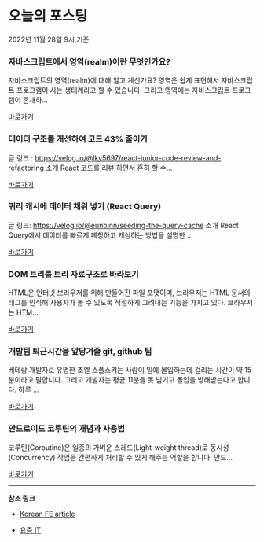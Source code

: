 # 오늘의 포스팅 
2022년 11월 28일 9시 기준 

###  자바스크립트에서 영역(realm)이란 무엇인가요? 

 자바스크립트의 영역(realm)에 대해 알고 계신가요? 영역은 쉽게 표현해서 자바스크립트 프로그램이 사는 생태계라고 할 수 있습니다. 그리고 영역에는 자바스크립트 프로그램이 존재하... 

 [바로가기](https://kofearticle.substack.com/p/korean-fe-article-realm) 

###  데이터 구조를 개선하여 코드 43% 줄이기 

 글 링크 : https://velog.io/@lky5697/react-junior-code-review-and-refactoring 소개 React 코드를 리뷰 하면서 흔히 할 수... 

 [바로가기](https://kofearticle.substack.com/p/korean-fe-article-43) 

###  쿼리 캐시에 데이터 채워 넣기 (React Query) 

 글 링크: https://velog.io/@eunbinn/seeding-the-query-cache 소개 React Query에서 데이터를 빠르게 페칭하고 캐싱하는 방법을 설명한 ... 

 [바로가기](https://kofearticle.substack.com/p/korean-fe-article-react-query) 

### DOM 트리를 트리 자료구조로 바라보기 

 HTML은 인터넷 브라우저를 위해 만들어진 파일 포맷이며, 브라우저는 HTML 문서의 태그를 인식해 사용자가 볼 수 있도록 적절하게 그려내는 기능을 가지고 있다. 브라우저는 HTM... 

 [바로가기](https://yozm.wishket.com/magazine/detail/1803/) 

### 개발팀 퇴근시간을 앞당겨줄 git, github 팁 

 베테랑 개발자로 유명한 조엘 스폴스키는 사람이 일에 몰입하는데 걸리는 시간이 약 15분이라고 말합니다. 그리고 개발자는 평균 11분을 못 넘기고 몰입을 방해받는다고 합니다. 하루 ... 

 [바로가기](https://yozm.wishket.com/magazine/detail/1796/) 

### 안드로이드 코루틴의 개념과 사용법 

 코루틴(Coroutine)은 일종의 가벼운 스레드(Light-weight thread)로 동시성(Concurrency) 작업을 간편하게 처리할 수 있게 해주는 역할을 합니다. 안드... 

 [바로가기](https://yozm.wishket.com/magazine/detail/1793/) 

---

**참조 링크**

- [Korean FE article](https://kofearticle.substack.com) 

- [요즘 IT](https://yozm.wishket.com/magazine) 

